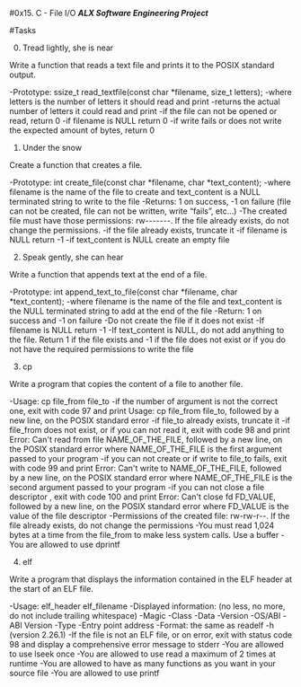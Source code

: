 #0x15. C - File I/O
***ALX Software Engineering Project***

#Tasks

0. Tread lightly, she is near

Write a function that reads a text file and prints it to the POSIX standard output.

-Prototype: ssize_t read_textfile(const char *filename, size_t letters);
-where letters is the number of letters it should read and print
-returns the actual number of letters it could read and print
-if the file can not be opened or read, return 0
-if filename is NULL return 0
-if write fails or does not write the expected amount of bytes, return 0

1. Under the snow

Create a function that creates a file.

-Prototype: int create_file(const char *filename, char *text_content);
-where filename is the name of the file to create and text_content is a NULL terminated string to write to the file
-Returns: 1 on success, -1 on failure (file can not be created, file can not be written, write “fails”, etc…)
-The created file must have those permissions: rw-------. If the file already exists, do not change the permissions.
-if the file already exists, truncate it
-if filename is NULL return -1
-if text_content is NULL create an empty file

2. Speak gently, she can hear

Write a function that appends text at the end of a file.

-Prototype: int append_text_to_file(const char *filename, char *text_content);
-where filename is the name of the file and text_content is the NULL terminated string to add at the end of the file
-Return: 1 on success and -1 on failure
-Do not create the file if it does not exist
-If filename is NULL return -1
-If text_content is NULL, do not add anything to the file. Return 1 if the file exists and -1 if the file does not exist or if you do not have the required permissions to write the file

3. cp

Write a program that copies the content of a file to another file.

-Usage: cp file_from file_to
-if the number of argument is not the correct one, exit with code 97 and print Usage: cp file_from file_to, followed by a new line, on the POSIX standard error
-if file_to already exists, truncate it
-if file_from does not exist, or if you can not read it, exit with code 98 and print Error: Can't read from file NAME_OF_THE_FILE, followed by a new line, on the POSIX standard error
where NAME_OF_THE_FILE is the first argument passed to your program
-if you can not create or if write to file_to fails, exit with code 99 and print Error: Can't write to NAME_OF_THE_FILE, followed by a new line, on the POSIX standard error
where NAME_OF_THE_FILE is the second argument passed to your program
-if you can not close a file descriptor , exit with code 100 and print Error: Can't close fd FD_VALUE, followed by a new line, on the POSIX standard error
where FD_VALUE is the value of the file descriptor
-Permissions of the created file: rw-rw-r--. If the file already exists, do not change the permissions
-You must read 1,024 bytes at a time from the file_from to make less system calls. Use a buffer
-You are allowed to use dprintf

4. elf

Write a program that displays the information contained in the ELF header at the start of an ELF file.

-Usage: elf_header elf_filename
-Displayed information: (no less, no more, do not include trailing whitespace)
	-Magic
	-Class
	-Data
	-Version
	-OS/ABI
	-ABI Version
	-Type
	-Entry point address
-Format: the same as readelf -h (version 2.26.1)
-If the file is not an ELF file, or on error, exit with status code 98 and display a comprehensive error message to stderr
-You are allowed to use lseek once
-You are allowed to use read a maximum of 2 times at runtime
-You are allowed to have as many functions as you want in your source file
-You are allowed to use printf
